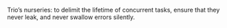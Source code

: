 Trio’s nurseries: to delimit the lifetime of concurrent tasks, ensure that they never leak, and never swallow errors silently.